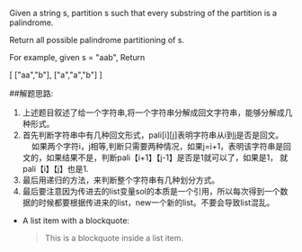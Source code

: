 Given a string s, partition s such that every substring of the partition is a palindrome.

Return all possible palindrome partitioning of s.

For example, given s = "aab",
Return

[
  ["aa","b"],
  ["a","a","b"]
]

##解题思路:
1.    上述题目叙述了给一个字符串,将一个字符串分解成回文字符串，能够分解成几种形式。
2.    首先判断字符串中有几种回文形式，pali[i][j]表明字符串从i到j是否是回文。
          如果两个字符i，j相等,判断只需要两种情况，如果j=i+1，表明该字符串是回文的，如果结果不是，判断pali【i+1】【j-1】是否是1就可以了，如果是1，           就pali【i】【j】也是1.
3.    最后用递归的方法，来判断整个字符串有几种划分方式。
4.    最后要注意因为传进去的list变量sol的本质是一个引用，所以每次得到一个数据的时候都要根据传进来的list，new一个新的list。不要会导致list混乱。
        
*   A list item with a blockquote:

    > This is a blockquote
    > inside a list item.
